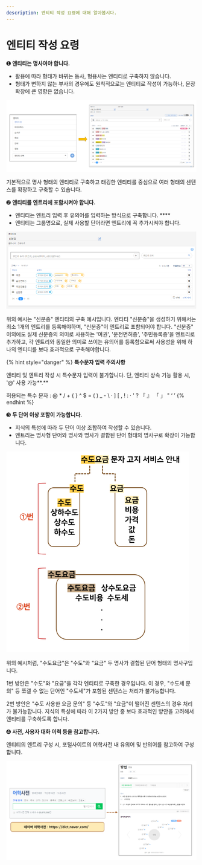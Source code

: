 ```yaml
---
description: 엔티티 작성 요령에 대해 알아봅시다.
---
```


# 엔티티 작성 요령

➊ **엔티티는 명사여야 합니다.**

* 활용에 따라 형태가 바뀌는 동사, 형용사는 엔티티로 구축하지 않습니다.
* 형태가 변하지 않는 부사의 경우에도 원칙적으로는 엔티티로 작성이 가능하나, 문장 확장에 큰 영향은 없습니다.

![구축된 엔티티로 센텐스 확장](<../../../.gitbook/assets/명사 엔티티.png>)

기본적으로 명사 형태의 엔티티로 구축하고 태깅한 엔티티를 중심으로 여러 형태의 센텐스를 확장하고 구축할 수 있습니다.



➋ **엔티티를 엔트리에 포함시켜야 합니다.**

* 엔티티는 엔트리 입력 후 유의어를 입력하는 방식으로 구축합니다.  ****  &#x20;
* 엔티티는 그룹명으로, 실제 사용할 단어라면 엔트리에 꼭 추가시켜야 합니다.

![엔티티 등록 예시](<../../../.gitbook/assets/image (45).png>)

위의 예시는 "신분증" 엔티티의 구축 예시입니다. 엔티티 "신분증"을 생성하기 위해서는 최소 1개의 엔트리를 등록해야하며, "신분증"이 엔트리로 포함되어야 합니다. "신분증" 이외에도 실제 신분증의 의미로 사용하는 '여권', '운전면허증', '주민등록증'을 엔트리로 추가하고, 각 엔트리와 동일한 의미로 쓰이는 유의어를 등록함으로써 사용성을 위해 하나의 엔티티를 보다 효과적으로 구축해야합니다.

{% hint style="danger" %}
**특수문자 입력 주의사항**

엔티티 및 엔트리 작성 시 특수문자 입력이 불가합니다. 단, 엔티티 상속 기능  활용 시, '@' 사용 가능**.**

허용되는 특수 문자 : @ \* / + { } ^ $ = ( ) \_ - \ · ] \[ , ! : · ' ? 『 』 「 」 " ‘ ’  &#x20;
{% endhint %}



➌ **두 단어 이상 포함이 가능합니다.**  &#x20;

* 지식의 특성에 따라 두 단어 이상 조합하여 작성할 수 있습니다.
* 엔트리는 명사형 단어와 명사와 명사가 결합된 단어 형태의 명사구로 확장이 가능합니다.

![\[수도요금\] 엔티티 예시 ](<../../../.gitbook/assets/두단어 이상 엔티티 (2).png>)

위의 예시처럼, "수도요금"은 "수도"와 "요금" 두 명사가 결합된 단어 형태의 명사구입니다.&#x20;

1번 방안은 "수도"와 "요금"을 각각 엔티티로 구축한 경우입니다. 이 경우, "수도세 문의" 등 쪼갤 수 없는 단어인 "수도세"가 포함된 센텐스는 처리가 불가능합니다.&#x20;

2번 방안은 "수도 사용한 요금 문의" 등 "수도"와 "요금"이 떨어진 센텐스의 경우 처리가 불가능합니다. 지식의 특성에 따라 이 2가지 방안 중 보다 효과적인 방안을 고려해서 엔티티를 구축하도록 합니다.                                                  &#x20;

&#x20;

➍ **사전, 사용자 대화 이력 등을 참고합니다.**

엔티티의 엔트리 구성 시, 포털사이트의 어학사전 내 유의어 및 반의어를 참고하여 구성합니다.

![참고 포털사이트 경로](<../../../.gitbook/assets/네이버 사전.png>)

&#x20;&#x20;
